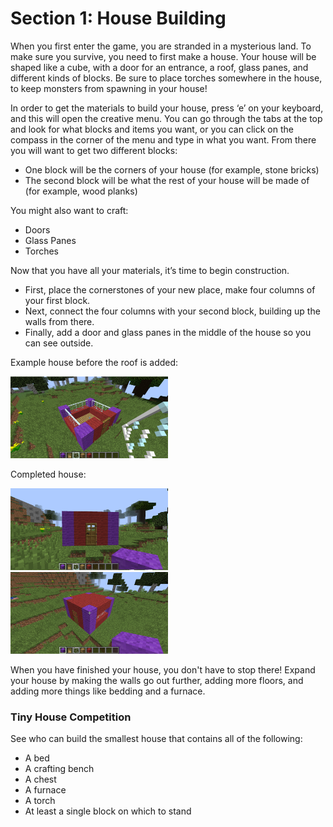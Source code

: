 # Section 1: House Building

When you first enter the game, you are stranded in a mysterious land. To make sure you survive, you need to first make a house. Your house will be shaped like a cube, with a door for an entrance, a roof, glass panes, and different kinds of blocks. Be sure to place torches somewhere in the house, to keep monsters from spawning in your house!

In order to get the materials to build your house, press ‘e’ on your keyboard, and this will open the creative menu. You can go through the tabs at the top and look for what blocks and items you want, or you can click on the compass in the corner of the menu and type in what you want. From there you will want to get two different blocks:

* One block will be the corners of your house (for example, stone bricks)  
* The second block will be what the rest of your house will be made of (for example, wood planks)

You might also want to craft:

* Doors
* Glass Panes
* Torches
	
Now that you have all your materials, it’s time to begin construction.

* First, place the cornerstones of your new place, make four columns of your first block.
* Next, connect the four columns with your second block, building up the walls from there.
* Finally, add a door and glass panes in the middle of the house so you can see outside.

Example house before the roof is added:

<img src="images/no_roof.png" style="width:50%">

<!-- BREAK -->

Completed house:

<img src="images/front_house.png" style="width:50%">

<img src="images/top_house.png" style="width:50%">

When you have finished your house, you don't have to stop there! Expand your house by making the walls go out further, adding more floors, and adding more things like bedding and a furnace.

### Tiny House Competition

See who can build the smallest house that contains all of the following:

* A bed
* A crafting bench
* A chest
* A furnace
* A torch
* At least a single block on which to stand
